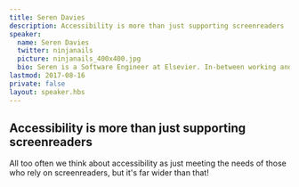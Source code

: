 ```yaml
---
title: Seren Davies
description: Accessibility is more than just supporting screenreaders
speaker:
  name: Seren Davies
  twitter: ninjanails
  picture: ninjanails_400x400.jpg
  bio: Seren is a Software Engineer at Elsevier. In-between working and promoting accessibility she can can be found doing the occasional bit of nail art.
lastmod: 2017-08-16
private: false
layout: speaker.hbs
---
```


## Accessibility is more than just supporting screenreaders

All too often we think about accessibility as just meeting the needs of those who rely on screenreaders, but it's far wider than that!
